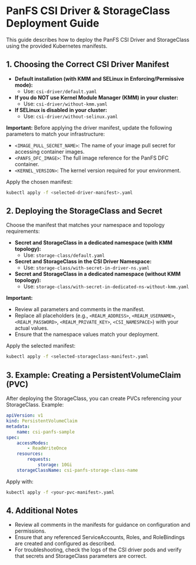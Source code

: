 
# PanFS CSI Driver & StorageClass Deployment Guide

This guide describes how to deploy the PanFS CSI Driver and StorageClass using the provided Kubernetes manifests. 

## 1. Choosing the Correct CSI Driver Manifest

- **Default installation (with KMM and SELinux in Enforcing/Permissive mode):**
	- Use: `csi-driver/default.yaml`
- **If you do NOT use Kernel Module Manager (KMM) in your cluster:**
	- Use: `csi-driver/without-kmm.yaml`
- **If SELinux is disabled in your cluster:**
	- Use: `csi-driver/without-selinux.yaml`

**Important:**
Before applying the driver manifest, update the following parameters to match your infrastructure:
- `<IMAGE_PULL_SECRET_NAME>`: The name of your image pull secret for accessing container images.
- `<PANFS_DFC_IMAGE>`: The full image reference for the PanFS DFC container.
- `<KERNEL_VERSION>`: The kernel version required for your environment.

Apply the chosen manifest:
```bash
kubectl apply -f <selected-driver-manifest>.yaml
```

## 2. Deploying the StorageClass and Secret

Choose the manifest that matches your namespace and topology requirements:

- **Secret and StorageClass in a dedicated namespace (with KMM topology):**
	- Use: `storage-class/default.yaml`
- **Secret and StorageClass in the CSI Driver Namespace:**
	- Use: `storage-class/with-secret-in-driver-ns.yaml`
- **Secret and StorageClass in a dedicated namespace (without KMM topology):**
	- Use: `storage-class/with-secret-in-dedicated-ns-without-kmm.yaml`

**Important:**
- Review all parameters and comments in the manifest.
- Replace all placeholders (e.g., `<REALM_ADDRESS>`, `<REALM_USERNAME>`, `<REALM_PASSWORD>`, `<REALM_PRIVATE_KEY>`, `<CSI_NAMESPACE>`) with your actual values.
- Ensure that the namespace values match your deployment.

Apply the selected manifest:
```bash
kubectl apply -f <selected-storageclass-manifest>.yaml
```

## 3. Example: Creating a PersistentVolumeClaim (PVC)

After deploying the StorageClass, you can create PVCs referencing your StorageClass. Example:

```yaml
apiVersion: v1
kind: PersistentVolumeClaim
metadata:
	name: csi-panfs-sample
spec:
	accessModes:
		- ReadWriteOnce
	resources:
		requests:
			storage: 10Gi
	storageClassName: csi-panfs-storage-class-name
```

Apply with:
```bash
kubectl apply -f <your-pvc-manifest>.yaml
```

## 4. Additional Notes

- Review all comments in the manifests for guidance on configuration and permissions.
- Ensure that any referenced ServiceAccounts, Roles, and RoleBindings are created and configured as described.
- For troubleshooting, check the logs of the CSI driver pods and verify that secrets and StorageClass parameters are correct.